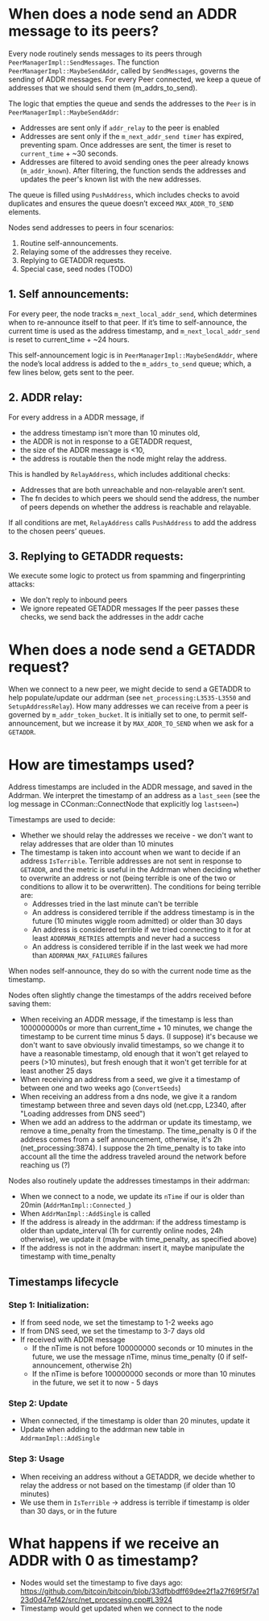 # When does a node send an ADDR message to its peers?

Every node routinely sends messages to its peers through `PeerManagerImpl::SendMessages`. The function `PeerManagerImpl::MaybeSendAddr`, called by `SendMessages`, governs the sending of ADDR messages.
For every Peer connected, we keep a queue of addresses that we should send them (m_addrs_to_send).

The logic that empties the queue and sends the addresses to the `Peer` is in `PeerManagerImpl::MaybeSendAddr`:
- Addresses are sent only if `addr_relay` to the peer is enabled
- Addresses are sent only if the `m_next_addr_send timer` has expired, preventing spam. Once addresses are sent, the timer is reset to `current_time` + ~30 seconds.
- Addresses are filtered to avoid sending ones the peer already knows (`m_addr_known`). After filtering, the function sends the addresses and updates the peer's known list with the new addresses.

The queue is filled using `PushAddress`, which includes checks to avoid duplicates and ensures the queue doesn’t exceed `MAX_ADDR_TO_SEND` elements.

Nodes send addresses to peers in four scenarios:
1. Routine self-announcements.
2. Relaying some of the addresses they receive.
3. Replying to GETADDR requests.
4. Special case, seed nodes (TODO)


## 1. Self announcements:
For every peer, the node tracks `m_next_local_addr_send`, which determines when to re-announce itself to that peer. If it’s time to self-announce, the current time is used as the address timestamp, and `m_next_local_addr_send` is reset to current_time + ~24 hours.

This self-announcement logic is in `PeerManagerImpl::MaybeSendAddr`, where the node’s local address is added to the `m_addrs_to_send` queue; which, a few lines below, gets sent to the peer.

## 2. ADDR relay:
For every address in a ADDR message, if
- the address timestamp isn't more than 10 minutes old,
- the ADDR is not in response to a GETADDR request,
- the size of the ADDR message is <10,
- the address is routable
then the node might relay the address.

This is handled by `RelayAddress`, which includes additional checks:
- Addresses that are both unreachable and non-relayable aren’t sent.
- The fn decides to which peers we should send the address, the number of peers depends on whether the address is reachable and relayable.

If all conditions are met, `RelayAddress` calls `PushAddress` to add the address to the chosen peers’ queues.

## 3. Replying to GETADDR requests:

We execute some logic to protect us from spamming and fingerprinting attacks:
- We don't reply to inbound peers
- We ignore repeated GETADDR messages
If the peer passes these checks, we send back the addresses in the addr cache


# When does a node send a GETADDR request?

When we connect to a new peer, we might decide to send a GETADDR to help populate/update our addrman (see `net_processing:L3535-L3550` and `SetupAddressRelay`). How many addresses we can receive from a peer is governed by `m_addr_token_bucket`. It is initially set to one, to permit self-announcement, but we increase it by `MAX_ADDR_TO_SEND` when we ask for a `GETADDR`.


# How are timestamps used?

Address timestamps are included in the ADDR message, and saved in the Addrman. We interpret the timestamp of an address as a `last_seen` (see the log message in CConman::ConnectNode that explicitly log `lastseen=`)

Timestamps are used to decide:
- Whether we should relay the addresses we receive - we don't want to relay addresses that are older than 10 minutes
- The timestamp is taken into account when we want to decide if an address `IsTerrible`. Terrible addresses are not sent in response to `GETADDR`, and the metric is useful in the Addrman when deciding whether to overwrite an address or not (being  terrible is one of the two or conditions to allow it to be overwritten). The conditions for being terrible are:
  - Addresses tried in the last minute can't be terrible
  - An address is considered terrible if the address timestamp is in the future (10 minutes wiggle room admitted) or older than 30 days
  - An address is considered terrible if we tried connecting to it for at least `ADDRMAN_RETRIES` attempts and never had a success
  - An address is considered terrible if in the last week we had more than `ADDRMAN_MAX_FAILURES` failures

When nodes self-announce, they do so with the current node time as the timestamp.

Nodes often slightly change the timestamps of the addrs received before saving them:
- When receiving an ADDR message, if the timestamp is less than 1000000000s or more than current_time + 10 minutes, we change the timestamp to be current time minus 5 days. (I suppose) it's because we don't want to save obviously invalid timestamps, so we change it to have a reasonable timestamp, old enough that it won't get relayed to peers (>10 minutes), but fresh enough that it won't get terrible for at least another 25 days
- When receiving an address from a seed, we give it a timestamp of between one and two weeks ago (`ConvertSeeds`)
- When receiving an address from a dns node, we give it a random timestamp between three and seven days old (net.cpp, L2340, after "Loading addresses from DNS seed")
- When we add an address to the addrman or update its timestamp, we remove a time_penalty from the timestamp. The time_penalty is 0 if the address comes from a self announcement, otherwise, it's 2h (net_processing:3874). I suppose the 2h time_penalty is to take into account all the time the address traveled around the network before reaching us (?)

Nodes also routinely update the addresses timestamps in their addrman:
- When we connect to a node, we update its `nTime` if our is older than 20min (`AddrManImpl::Connected_`)
- When `AddrManImpl::AddSingle` is called
- If the address is already in the addrman: if the address timestamp is older than update_interval (1h for currently online nodes, 24h otherwise), we update it (maybe with time_penalty, as specified above)
- If the address is not in the addrman: insert it, maybe manipulate the timestamp with time_penalty

## Timestamps lifecycle

### Step 1: Initialization:
- If from seed node, we set the timestamp to 1-2 weeks ago
- If from DNS seed, we set the timestamp to 3-7 days old
- If received with ADDR message
  - If the nTime is not before 100000000 seconds or 10 minutes in the future, we use the message nTime, minus time_penalty (0 if self-announcement, otherwise 2h)
  - If the nTime is before 100000000 seconds or more than 10 minutes in the future, we set it to now - 5 days

### Step 2: Update
- When connected, if the timestamp is older than 20 minutes, update it
- Update when adding to the addrman new table in `AddrmanImpl::AddSingle`

### Step 3: Usage
- When receiving an address without a GETADDR, we decide whether to relay the address or not based on the timestamp (if older than 10 minutes)
- We use them in `IsTerrible` -> address is terrible if timestamp is older than 30 days, or in the future


# What happens if we receive an ADDR with 0 as timestamp?
- Nodes would set the timestamp to five days ago: https://github.com/bitcoin/bitcoin/blob/33dfbbdff69dee2f1a27f69f5f7a123d0d47ef42/src/net_processing.cpp#L3924
- Timestamp would get updated when we connect to the node

